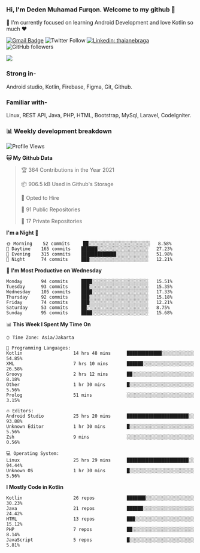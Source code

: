 ### Hi, I'm Deden Muhamad Furqon. Welcome to my github 👋

<!--
**furqoncreative/furqoncreative** is a ✨ _special_ ✨ repository because its `README.md` (this file) appears on your GitHub profile.

Here are some ideas to get you started:

- 🔭 I’m currently working on ...
- 👯 I’m looking to collaborate on ...
- 🤔 I’m looking for help with ...
- 💬 Ask me about ...
- 📫 How to reach me: ...
- 😄 Pronouns: ...
- ⚡ Fun fact: ...
-->

  🌱 I'm currently focused on learning Android Development and love Kotlin so much ❤ 

[![Gmail Badge](https://img.shields.io/badge/-furqoncreative24@gmail.com-c14438?style=flat-square&logo=Gmail&logoColor=white&link=mailto:furqoncreative24@gmail.com)](mailto:furqoncreative24@gmail.com)
![Twitter Follow](https://img.shields.io/twitter/follow/furqoncreative?label=Follow)
[![Linkedin: thaianebraga](https://img.shields.io/badge/-Deden_Muhamad_Furqon-blue?style=flat-square&logo=Linkedin&logoColor=white&link=https://www.linkedin.com/in/anmol-p-singh/)](https://www.linkedin.com/in/furqoncreative/)
![GitHub followers](https://img.shields.io/github/followers/furqoncreative?label=Follow&style=social)

<!--![Waka Readme](https://github.com/furqoncreative/furqoncreative/workflows/Waka%20Readme/badge.svg)-->

   <img src="https://github-readme-stats.sera5-dev.vercel.app/api?username=furqoncreative&hide=stars&show_icons=true&count_private=true&include_all_commits=true&title_color=#008080&icon_color=#008080&hide_border=true" width="">

### Strong in-

Android studio, Kotlin, Firebase, Figma, Git, Github.

### Familiar with-
Linux, REST API, Java, PHP, HTML, Bootstrap, MySql, Laravel, CodeIgniter.

### 📊 Weekly development breakdown

<!--START_SECTION:waka-->
![Profile Views](http://img.shields.io/badge/Profile%20Views-16-blue)

**🐱 My Github Data** 

> 🏆 364 Contributions in the Year 2021
 > 
> 📦 906.5 kB Used in Github's Storage 
 > 
> 💼 Opted to Hire
 > 
> 📜 91 Public Repositories 
 > 
> 🔑 17 Private Repositories  
 > 
**I'm a Night 🦉** 

```text
🌞 Morning    52 commits     ██░░░░░░░░░░░░░░░░░░░░░░░   8.58% 
🌆 Daytime    165 commits    ██████░░░░░░░░░░░░░░░░░░░   27.23% 
🌃 Evening    315 commits    █████████████░░░░░░░░░░░░   51.98% 
🌙 Night      74 commits     ███░░░░░░░░░░░░░░░░░░░░░░   12.21%

```
📅 **I'm Most Productive on Wednesday** 

```text
Monday       94 commits     ████░░░░░░░░░░░░░░░░░░░░░   15.51% 
Tuesday      93 commits     ███░░░░░░░░░░░░░░░░░░░░░░   15.35% 
Wednesday    105 commits    ████░░░░░░░░░░░░░░░░░░░░░   17.33% 
Thursday     92 commits     ███░░░░░░░░░░░░░░░░░░░░░░   15.18% 
Friday       74 commits     ███░░░░░░░░░░░░░░░░░░░░░░   12.21% 
Saturday     53 commits     ██░░░░░░░░░░░░░░░░░░░░░░░   8.75% 
Sunday       95 commits     ████░░░░░░░░░░░░░░░░░░░░░   15.68%

```


📊 **This Week I Spent My Time On** 

```text
⌚︎ Time Zone: Asia/Jakarta

💬 Programming Languages: 
Kotlin                   14 hrs 48 mins      █████████████░░░░░░░░░░░░   54.85% 
XML                      7 hrs 10 mins       ██████░░░░░░░░░░░░░░░░░░░   26.58% 
Groovy                   2 hrs 12 mins       ██░░░░░░░░░░░░░░░░░░░░░░░   8.18% 
Other                    1 hr 30 mins        █░░░░░░░░░░░░░░░░░░░░░░░░   5.56% 
Prolog                   51 mins             ░░░░░░░░░░░░░░░░░░░░░░░░░   3.15%

🔥 Editors: 
Android Studio           25 hrs 20 mins      ███████████████████████░░   93.88% 
Unknown Editor           1 hr 30 mins        █░░░░░░░░░░░░░░░░░░░░░░░░   5.56% 
Zsh                      9 mins              ░░░░░░░░░░░░░░░░░░░░░░░░░   0.56%

💻 Operating System: 
Linux                    25 hrs 29 mins      ███████████████████████░░   94.44% 
Unknown OS               1 hr 30 mins        █░░░░░░░░░░░░░░░░░░░░░░░░   5.56%

```

**I Mostly Code in Kotlin** 

```text
Kotlin                   26 repos            ███████░░░░░░░░░░░░░░░░░░   30.23% 
Java                     21 repos            ██████░░░░░░░░░░░░░░░░░░░   24.42% 
HTML                     13 repos            ███░░░░░░░░░░░░░░░░░░░░░░   15.12% 
PHP                      7 repos             ██░░░░░░░░░░░░░░░░░░░░░░░   8.14% 
JavaScript               5 repos             █░░░░░░░░░░░░░░░░░░░░░░░░   5.81%

```



<!--END_SECTION:waka-->
